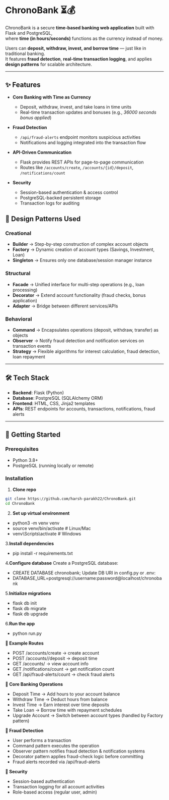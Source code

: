 # ChronoBank ⏳💰

ChronoBank is a secure **time-based banking web application** built with Flask and PostgreSQL,  
where **time (in hours/seconds)** functions as the currency instead of money.  

Users can **deposit, withdraw, invest, and borrow time** — just like in traditional banking.  
It features **fraud detection**, **real-time transaction logging**, and applies **design patterns** for scalable architecture.

---

## ✨ Features

- **Core Banking with Time as Currency**
  - Deposit, withdraw, invest, and take loans in time units  
  - Real-time transaction updates and bonuses (e.g., *36000 seconds bonus applied*)  

- **Fraud Detection**
  - `/api/fraud-alerts` endpoint monitors suspicious activities  
  - Notifications and logging integrated into the transaction flow  

- **API-Driven Communication**
  - Flask provides REST APIs for page-to-page communication  
  - Routes like `/accounts/create`, `/accounts/{id}/deposit`, `/notifications/count`  

- **Security**
  - Session-based authentication & access control  
  - PostgreSQL-backed persistent storage  
  - Transaction logs for auditing  

## 🧩 Design Patterns Used

### Creational
- **Builder** → Step-by-step construction of complex account objects  
- **Factory** → Dynamic creation of account types (Savings, Investment, Loan)  
- **Singleton** → Ensures only one database/session manager instance  

### Structural
- **Facade** → Unified interface for multi-step operations (e.g., loan processing)  
- **Decorator** → Extend account functionality (fraud checks, bonus application)  
- **Adapter** → Bridge between different services/APIs  

### Behavioral
- **Command** → Encapsulates operations (deposit, withdraw, transfer) as objects  
- **Observer** → Notify fraud detection and notification services on transaction events  
- **Strategy** → Flexible algorithms for interest calculation, fraud detection, loan repayment 
---

## 🛠️ Tech Stack

- **Backend**: Flask (Python)  
- **Database**: PostgreSQL (SQLAlchemy ORM)  
- **Frontend**: HTML, CSS, Jinja2 templates  
- **APIs**: REST endpoints for accounts, transactions, notifications, fraud alerts   
---

## 🚀 Getting Started

### Prerequisites
- Python 3.8+  
- PostgreSQL (running locally or remote)  

### Installation

1. **Clone repo**
```bash
git clone https://github.com/harsh-parakh22/ChronoBank.git
cd ChronoBank
```
2. **Set up virtual environment**
- python3 -m venv venv
- source venv/bin/activate    # Linux/Mac
- venv\Scripts\activate       # Windows

3.**Install dependencies**
- pip install -r requirements.txt

4.**Configure database**
 Create a PostgreSQL database:
  - CREATE DATABASE chronobank;
 Update DB URI in config.py or .env:
  - DATABASE_URL=postgresql://username:password@localhost/chronobank

5.**Initialize migrations**
  - flask db init
  - flask db migrate
  - flask db upgrade

6.**Run the app**
  - python run.py

**📡 Example Routes**

- POST /accounts/create → create account
- POST /accounts/<id>/deposit → deposit time
- GET /accounts/<id> → view account info
- GET /notifications/count → get notification count
- GET /api/fraud-alerts/count → check fraud alerts

**🏦 Core Banking Operations**

- Deposit Time → Add hours to your account balance
- Withdraw Time → Deduct hours from balance
- Invest Time → Earn interest over time deposits
- Take Loan → Borrow time with repayment schedules
- Upgrade Account → Switch between account types (handled by Factory pattern)

**🔐 Fraud Detection**

- User performs a transaction
- Command pattern executes the operation
- Observer pattern notifies fraud detection & notification systems
- Decorator pattern applies fraud-check logic before committing
- Fraud alerts recorded via /api/fraud-alerts
  
**🔐 Security**

- Session-based authentication
- Transaction logging for all account activities
- Role-based access (regular user, admin)

